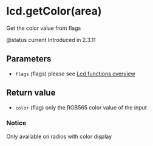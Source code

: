 # lcd.getColor\(area\)

Get the color value from flags

@status current Introduced in 2.3.11

## Parameters

* `flags` \(flags\) please see [Lcd functions overview](https://github.com/EdgeTX/lua-reference-guide/tree/2c4596e02006c8ac7d351fcd785fdfc7a93ce548/part_iii_-_opentx_lua_api_reference/lcd-functions-less-than-greater-than-luadoc-begin-lcd/lcd_functions-overview.html)

## Return value

* `color` \(flag\) only the RGB565 color value of the input

### Notice

Only available on radios with color display

